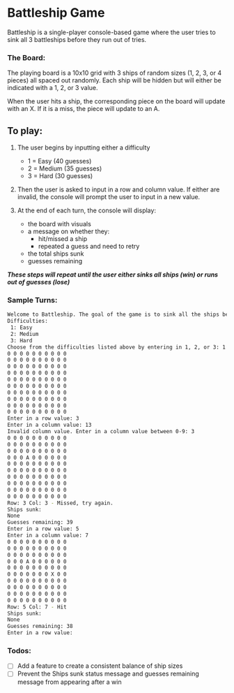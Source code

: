 # Battleship Game
Battleship is a single-player console-based game where the user tries to sink all 3 battleships before they run out of tries.
### The Board:

The playing board is a 10x10 grid with 3 ships of random sizes (1, 2, 3, or 4 pieces) all spaced out randomly. Each ship will be hidden but will either be indicated with a 1, 2, or 3 value.

When the user hits a ship, the corresponding piece on the board will update with an X. If it is a miss, the piece will update to an A.

## To play:

1. The user begins by inputting either a difficulty
    - 1 = Easy (40 guesses)
    - 2 = Medium (35 guesses)
    - 3 = Hard (30 guesses)

2. Then the user is asked to input in a row and column value. If either are invalid, the console will prompt the user to input in a new value.

3. At the end of each turn, the console will display: 
    - the board with visuals
    - a message on whether they:
        - hit/missed a ship
        - repeated a guess and need to retry
    - the total ships sunk
    - guesses remaining

***These steps will repeat until the user either sinks all ships (win) or runs out of guesses (lose)***
### Sample Turns:
```sh
Welcome to Battleship. The goal of the game is to sink all the ships before your guesses run out.
Difficulties: 
 1: Easy 
 2: Medium 
 3: Hard
Choose from the difficulties listed above by entering in 1, 2, or 3: 1
0 0 0 0 0 0 0 0 0 0
0 0 0 0 0 0 0 0 0 0
0 0 0 0 0 0 0 0 0 0
0 0 0 0 0 0 0 0 0 0
0 0 0 0 0 0 0 0 0 0
0 0 0 0 0 0 0 0 0 0
0 0 0 0 0 0 0 0 0 0
0 0 0 0 0 0 0 0 0 0
0 0 0 0 0 0 0 0 0 0
0 0 0 0 0 0 0 0 0 0
Enter in a row value: 3
Enter in a column value: 13
Invalid column value. Enter in a column value between 0-9: 3
0 0 0 0 0 0 0 0 0 0
0 0 0 0 0 0 0 0 0 0
0 0 0 0 0 0 0 0 0 0
0 0 0 A 0 0 0 0 0 0
0 0 0 0 0 0 0 0 0 0
0 0 0 0 0 0 0 0 0 0
0 0 0 0 0 0 0 0 0 0
0 0 0 0 0 0 0 0 0 0
0 0 0 0 0 0 0 0 0 0
0 0 0 0 0 0 0 0 0 0
Row: 3 Col: 3 - Missed, try again.
Ships sunk:
None
Guesses remaining: 39
Enter in a row value: 5
Enter in a column value: 7
0 0 0 0 0 0 0 0 0 0
0 0 0 0 0 0 0 0 0 0
0 0 0 0 0 0 0 0 0 0
0 0 0 A 0 0 0 0 0 0
0 0 0 0 0 0 0 0 0 0
0 0 0 0 0 0 0 X 0 0
0 0 0 0 0 0 0 0 0 0
0 0 0 0 0 0 0 0 0 0
0 0 0 0 0 0 0 0 0 0
0 0 0 0 0 0 0 0 0 0
Row: 5 Col: 7 - Hit
Ships sunk:
None
Guesses remaining: 38
Enter in a row value: 
```

### Todos:
- [ ] Add a feature to create a consistent balance of ship sizes
- [ ] Prevent the Ships sunk status message and guesses remaining message from appearing after a win
